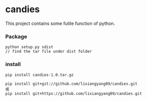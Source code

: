 # candies
This project contains some futile function of python.


### Package
    python setup.py sdist
    // find the tar file under dist folder


### install
    pip install candies-1.0.tar.gz

    pip install git+git://github.com/lixiangyang09/candies.git
    或
    pip install git+https://github.com/lixiangyang09/candies.git